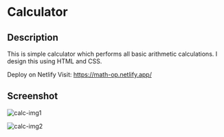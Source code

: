 # Calculator

## Description

This is simple calculator which performs all basic arithmetic calculations. I design this using HTML and CSS.

Deploy on Netlify Visit: https://math-op.netlify.app/

## Screenshot

![calc-img1](https://github.com/ChiragGitHub231/Calculator/assets/107389544/ca76e67a-05d6-41fd-8c72-67faa2f8020c)

![calc-img2](https://github.com/ChiragGitHub231/Calculator/assets/107389544/602b7588-1182-425b-956a-81c781e84cf9)
